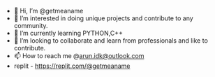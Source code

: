- 👋 Hi, I’m @getmeaname
- 👀 I’m interested in doing unique projects and contribute to any community.
- 🌱 I’m currently learning PYTHON,C++
- 💞️ I’m looking to collaborate and learn from professionals and like to contribute.
- 📫 How to reach me @arun.idk@outlook.com
- replit - https://replit.com/@getmeaname

